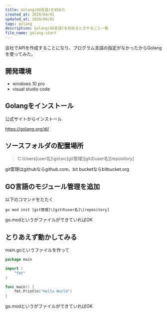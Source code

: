 ```yaml
---
title: Golang(GO言語)を初めた
created_at: 2020/04/01
updated_at: 2020/04/01
tags: golang
description: Golang(GO言語)を初めるときやること一覧
file_name: golang-start
---
```


会社でAPIを作成することになり、プログラム言語の指定がなかったからGolangを使ってみた。

## 開発環境
- windows 10 pro
- visual studio code

## Golangをインストール
公式サイトからインストール

https://golang.org/dl/

## ソースフォルダの配置場所
> C:\Users\[user名]\go\src\[git管理]\[gitのuser名]\[repository]

git管理はgithubならgithub.com、bit bucketならbitbucket.org

## GO言語のモジュール管理を追加
以下のコマンドをたたく

```
go mod init [git管理]\[gitのuser名]\[repository]
```

go.modというがファイルができていればOK

## とりあえず動かしてみる
main.goというファイルを作って

```go
package main

import (
	"fmt"
)

func main() {
	fmt.Println("Hello World")
}
```

go.modというがファイルができていればOK
